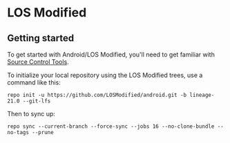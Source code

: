 LOS Modified
===========

Getting started
---------------

To get started with Android/LOS Modified, you'll need to get familiar with [Source Control Tools](https://source.android.com/setup/develop).

To initialize your local repository using the LOS Modified trees, use a command like this:
```
repo init -u https://github.com/LOSModified/android.git -b lineage-21.0 --git-lfs
```
Then to sync up:
```
repo sync --current-branch --force-sync --jobs 16 --no-clone-bundle --no-tags --prune
```
